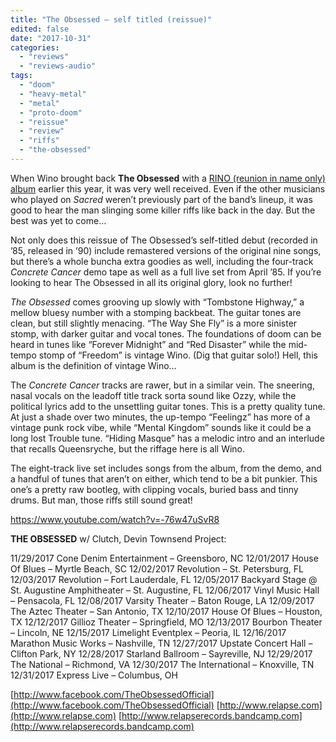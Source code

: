```yaml
---
title: "The Obsessed – self titled (reissue)"
edited: false
date: "2017-10-31"
categories:
  - "reviews"
  - "reviews-audio"
tags:
  - "doom"
  - "heavy-metal"
  - "metal"
  - "proto-doom"
  - "reissue"
  - "review"
  - "riffs"
  - "the-obsessed"
---
```


When Wino brought back **The Obsessed** with a [RINO (reunion in name only) album](https://hellbound.ca/2017/03/the-obsessed-sacred/) earlier this year, it was very well received. Even if the other musicians who played on _Sacred_ weren’t previously part of the band’s lineup, it was good to hear the man slinging some killer riffs like back in the day. But the best was yet to come…

Not only does this reissue of The Obsessed’s self-titled debut (recorded in ’85, released in ’90) include remastered versions of the original nine songs, but there’s a whole buncha extra goodies as well, including the four-track _Concrete Cancer_ demo tape as well as a full live set from April ’85. If you’re looking to hear The Obsessed in all its original glory, look no further!

_The Obsessed_ comes grooving up slowly with “Tombstone Highway,” a mellow bluesy number with a stomping backbeat. The guitar tones are clean, but still slightly menacing. “The Way She Fly” is a more sinister stomp, with darker guitar and vocal tones. The foundations of doom can be heard in tunes like “Forever Midnight” and “Red Disaster” while the mid-tempo stomp of “Freedom” is vintage Wino. (Dig that guitar solo!) Hell, this album is the definition of vintage Wino…

The _Concrete Cancer_ tracks are rawer, but in a similar vein. The sneering, nasal vocals on the leadoff title track sorta sound like Ozzy, while the political lyrics add to the unsettling guitar tones. This is a pretty quality tune. At just a shade over two minutes, the up-tempo “Feelingz” has more of a vintage punk rock vibe, while “Mental Kingdom” sounds like it could be a long lost Trouble tune. “Hiding Masque” has a melodic intro and an interlude that recalls Queensryche, but the riffage here is all Wino.

The eight-track live set includes songs from the album, from the demo, and a handful of tunes that aren’t on either, which tend to be a bit punkier. This one’s a pretty raw bootleg, with clipping vocals, buried bass and tinny drums. But man, those riffs still sound great!

https://www.youtube.com/watch?v=-76w47uSvR8

**THE OBSESSED** w/ Clutch, Devin Townsend Project:

11/29/2017 Cone Denim Entertainment – Greensboro, NC 12/01/2017 House Of Blues – Myrtle Beach, SC 12/02/2017 Revolution – St. Petersburg, FL 12/03/2017 Revolution – Fort Lauderdale, FL 12/05/2017 Backyard Stage @ St. Augustine Amphitheater – St. Augustine, FL 12/06/2017 Vinyl Music Hall – Pensacola, FL 12/08/2017 Varsity Theater – Baton Rouge, LA 12/09/2017 The Aztec Theater – San Antonio, TX 12/10/2017 House Of Blues – Houston, TX 12/12/2017 Gillioz Theater – Springfield, MO 12/13/2017 Bourbon Theater – Lincoln, NE 12/15/2017 Limelight Eventplex – Peoria, IL 12/16/2017 Marathon Music Works – Nashville, TN 12/27/2017 Upstate Concert Hall – Clifton Park, NY 12/28/2017 Starland Ballroom – Sayreville, NJ 12/29/2017 The National – Richmond, VA 12/30/2017 The International – Knoxville, TN 12/31/2017 Express Live – Columbus, OH

[http://www.facebook.com/TheObsessedOfficial](http://www.facebook.com/TheObsessedOfficial) [http://www.relapse.com](http://www.relapse.com) [http://www.relapserecords.bandcamp.com](http://www.relapserecords.bandcamp.com)
